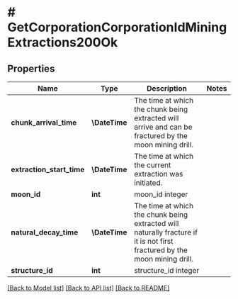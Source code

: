 # # GetCorporationCorporationIdMiningExtractions200Ok

## Properties

Name | Type | Description | Notes
------------ | ------------- | ------------- | -------------
**chunk_arrival_time** | **\DateTime** | The time at which the chunk being extracted will arrive and can be fractured by the moon mining drill. |
**extraction_start_time** | **\DateTime** | The time at which the current extraction was initiated. |
**moon_id** | **int** | moon_id integer |
**natural_decay_time** | **\DateTime** | The time at which the chunk being extracted will naturally fracture if it is not first fractured by the moon mining drill. |
**structure_id** | **int** | structure_id integer |

[[Back to Model list]](../../README.md#models) [[Back to API list]](../../README.md#endpoints) [[Back to README]](../../README.md)
